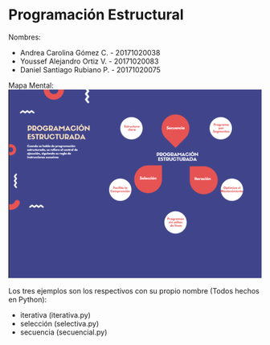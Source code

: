# Programación Estructural

Nombres: 
* Andrea Carolina Gómez C. - 20171020038
* Youssef Alejandro Ortiz V. - 20171020083
* Daniel Santiago Rubiano P. - 20171020075


Mapa Mental: 
![Hola](https://github.com/NeilPolitum/Programaci-n-Estructural/blob/master/ProgEstr.png)

Los tres ejemplos son los respectivos con su propio nombre (Todos hechos en Python):
* iterativa (iterativa.py)
* selección (selectiva.py)
* secuencia (secuencial.py)
